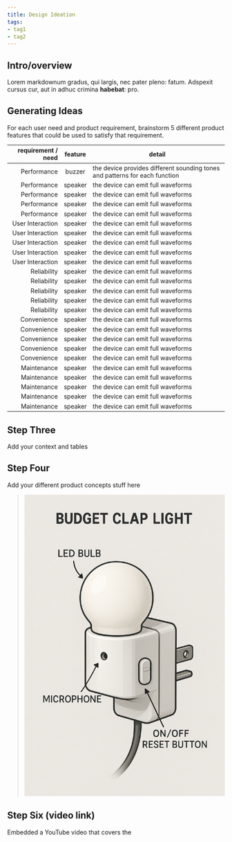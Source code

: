 ```yaml
---
title: Design Ideation
tags:
- tag1
- tag2
---
```


## Intro/overview

Lorem markdownum gradus, qui largis, nec pater pleno: fatum. Adspexit cursus
cur, aut in adhuc crimina **habebat**: pro.

## Generating Ideas

For each user need and product requirement, brainstorm 5 different product features that could be used to satisfy that requirement.

|                   requirement / need |             feature              | detail                                                                      |
| -----------------------------------: | :------------------------------: | --------------------------------------------------------------------------- |
| Performance |              buzzer              | the device provides different sounding tones and patterns for each function |
| Performance |             speaker              | the device can emit full waveforms                                          |
| Performance |             speaker              | the device can emit full waveforms                                          |
| Performance |             speaker              | the device can emit full waveforms                                          |
| Performance |             speaker              | the device can emit full waveforms                                          |
| User Interaction |             speaker              | the device can emit full waveforms                                          |
| User Interaction |             speaker              | the device can emit full waveforms                                          |
| User Interaction |             speaker              | the device can emit full waveforms                                          |
| User Interaction |             speaker              | the device can emit full waveforms                                          |
| User Interaction |             speaker              | the device can emit full waveforms                                          |
| Reliability |             speaker              | the device can emit full waveforms                                          |
| Reliability |             speaker              | the device can emit full waveforms                                          |
| Reliability |             speaker              | the device can emit full waveforms                                          |
| Reliability |             speaker              | the device can emit full waveforms                                          |
| Reliability |             speaker              | the device can emit full waveforms                                          |
| Convenience |             speaker              | the device can emit full waveforms                                          |
| Convenience |             speaker              | the device can emit full waveforms                                          |
| Convenience |             speaker              | the device can emit full waveforms                                          |
| Convenience |             speaker              | the device can emit full waveforms                                          |
| Convenience |             speaker              | the device can emit full waveforms                                          |
| Maintenance |             speaker              | the device can emit full waveforms                                          |
| Maintenance |             speaker              | the device can emit full waveforms                                          |
| Maintenance |             speaker              | the device can emit full waveforms                                          |
| Maintenance |             speaker              | the device can emit full waveforms                                          |
| Maintenance |             speaker              | the device can emit full waveforms                                          |


## Step Three

Add your context and tables

## Step Four

Add your different product concepts stuff here
> ![Budget Clap Light](docs/image/ClapLight-mockup.png)

## Step Six (video link)
Embedded a YouTube video that covers the 

